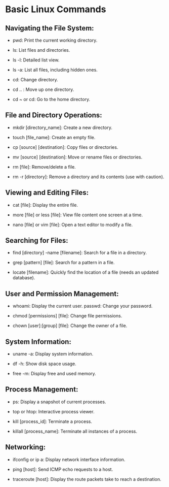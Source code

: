 # Basic Linux Commands

## Navigating the File System:

- pwd: Print the current working directory. 

- ls: List files and directories. 

- ls -l: Detailed list view.

- ls -a: List all files, including hidden ones.

- cd: Change directory.

- cd .. : Move up one directory.

- cd ~ or cd: Go to the home directory.

## File and Directory Operations:

- mkdir [directory_name]: Create a new directory.

- touch [file_name]: Create an empty file.

- cp [source] [destination]: Copy files or directories.

- mv [source] [destination]: Move or rename files or directories.

- rm [file]: Remove/delete a file.

- rm -r [directory]: Remove a directory and its contents (use with caution).


## Viewing and Editing Files:

- cat [file]: Display the entire file.

- more [file] or less [file]: View file 
content one screen at a time.

- nano [file] or vim [file]: Open a text editor to modify a file.


## Searching for Files:

- find [directory] -name [filename]: Search for a file in a directory.

- grep [pattern] [file]: Search for a pattern in a file.

- locate [filename]: Quickly find the location of a file (needs an updated database).

## User and Permission Management:

- whoami: Display the current user.
passwd: Change your password.

- chmod [permissions] [file]: Change file permissions.

- chown [user]:[group] [file]: Change the owner of a file.

## System Information:

- uname -a: Display system information.

- df -h: Show disk space usage.

- free -m: Display free and used memory.

## Process Management:

- ps: Display a snapshot of current processes.

- top or htop: Interactive process viewer.

- kill [process_id]: Terminate a process.

- killall [process_name]: Terminate all instances of a process.

## Networking:

- ifconfig or ip a: Display network interface information.

- ping [host]: Send ICMP echo requests to a host.

- traceroute [host]: Display the route packets take to reach a destination.
